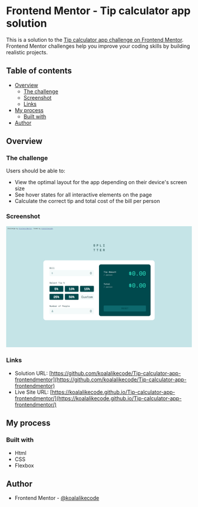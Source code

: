 # Frontend Mentor - Tip calculator app solution

This is a solution to the [Tip calculator app challenge on Frontend Mentor](https://www.frontendmentor.io/challenges/tip-calculator-app-ugJNGbJUX). Frontend Mentor challenges help you improve your coding skills by building realistic projects.

## Table of contents

- [Overview](#overview)
  - [The challenge](#the-challenge)
  - [Screenshot](#screenshot)
  - [Links](#links)
- [My process](#my-process)
  - [Built with](#built-with)
- [Author](#author)

## Overview

### The challenge

Users should be able to:

- View the optimal layout for the app depending on their device's screen size
- See hover states for all interactive elements on the page
- Calculate the correct tip and total cost of the bill per person

### Screenshot

![](./images/Tip-calculator-app.png)

### Links

- Solution URL: [https://github.com/koalalikecode/Tip-calculator-app-frontendmentor](https://github.com/koalalikecode/Tip-calculator-app-frontendmentor)
- Live Site URL: [https://koalalikecode.github.io/Tip-calculator-app-frontendmentor/](https://koalalikecode.github.io/Tip-calculator-app-frontendmentor/)

## My process

### Built with

- Html
- CSS
- Flexbox

## Author

- Frontend Mentor - [@koalalikecode](https://www.frontendmentor.io/profile/koalalikecode)
